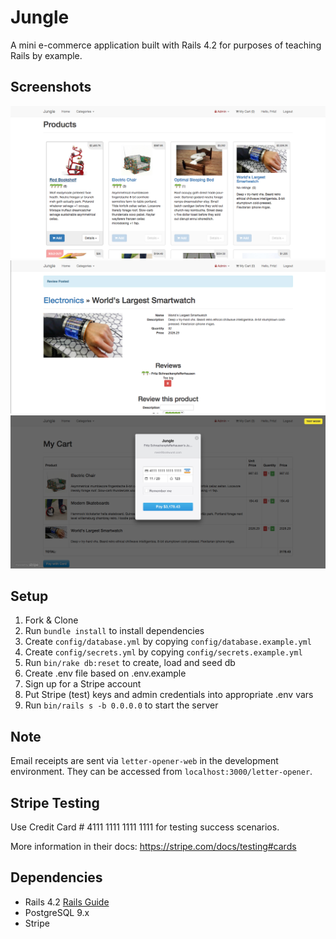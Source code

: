 # Jungle

A mini e-commerce application built with Rails 4.2 for purposes of teaching Rails by example.

## Screenshots

!["Index"](https://github.com/mstop4/jungle-rails/blob/master/doc/index.png)
!["Detail"](https://github.com/mstop4/jungle-rails/blob/master/doc/detail.png)
!["Stripe"](https://github.com/mstop4/jungle-rails/blob/master/doc/pay.png)

## Setup

1. Fork & Clone
2. Run `bundle install` to install dependencies
3. Create `config/database.yml` by copying `config/database.example.yml`
4. Create `config/secrets.yml` by copying `config/secrets.example.yml`
5. Run `bin/rake db:reset` to create, load and seed db
6. Create .env file based on .env.example
7. Sign up for a Stripe account
8. Put Stripe (test) keys and admin credentials into appropriate .env vars
9. Run `bin/rails s -b 0.0.0.0` to start the server

## Note

Email receipts are sent via `letter-opener-web` in the development environment. They can be accessed from `localhost:3000/letter-opener`.

## Stripe Testing

Use Credit Card # 4111 1111 1111 1111 for testing success scenarios.

More information in their docs: <https://stripe.com/docs/testing#cards>

## Dependencies

* Rails 4.2 [Rails Guide](http://guides.rubyonrails.org/v4.2/)
* PostgreSQL 9.x
* Stripe
